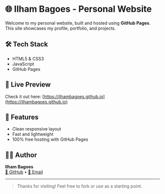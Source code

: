 # 🌐 Ilham Bagoes - Personal Website

Welcome to my personal website, built and hosted using **GitHub Pages**.  
This site showcases my profile, portfolio, and projects.

## 🛠️ Tech Stack
- HTML5 & CSS3
- JavaScript
- GitHub Pages

## 🚀 Live Preview
Check it out here: [https://ilhambagoes.github.io](https://ilhambagoes.github.io)

## 📌 Features
- Clean responsive layout
- Fast and lightweight
- 100% free hosting with GitHub Pages

## 🧑‍💻 Author
**Ilham Bagoes**  
[🔗 GitHub](https://github.com/ilhambagoes) • [📧 Email](mailto:ilham.tripoetra@gmail.com)

---

> Thanks for visiting! Feel free to fork or use as a starting point.

